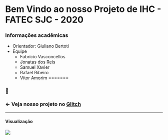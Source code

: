 Bem Vindo ao nosso Projeto de IHC - FATEC SJC - 2020
=================

### Informações acadêmicas
- Orientador: Giuliano Bertoti
- Equipe
     - Fabrício Vasconcellos
     - Jonatas dos Reis
     - Samuel Xavier
     - Rafael Ribeiro
     - Vitor Amorim
=======
### :round_pushpin:
### ← Veja nosso projeto no [Glitch](https://ihc-projeto2.glitch.me/)
-------------------

    
   
#### Visualização
![](IztUqFI.gif)

